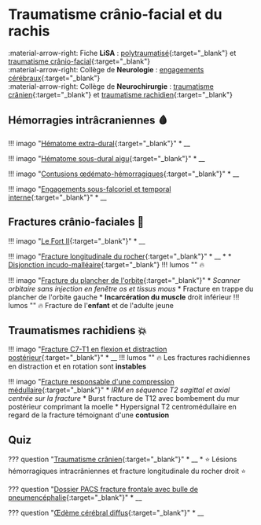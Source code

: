 # Traumatisme crânio-facial et du rachis

:material-arrow-right: Fiche **LiSA** : [polytraumatisé](https://livret.uness.fr/lisa/Prise_en_charge_imm%C3%A9diate_pr%C3%A9-hospitali%C3%A8re_et_%C3%A0_l%E2%80%99arriv%C3%A9e_%C3%A0_l%E2%80%99h%C3%B4pital,_%C3%A9valuation_des_complications_chez_:_un_br%C3%BBl%C3%A9,_un_polytraumatis%C3%A9,_un_traumatis%C3%A9_thoracique,_un_traumatis%C3%A9_abdominal,_un_traumatis%C3%A9_des_membres_et/ou_du_...){:target="_blank"} et [traumatisme crânio-facial](https://livret.uness.fr/lisa/Orientation_diagnostique_et_conduite_%C3%A0_tenir_devant_un_traumatisme_cr%C3%A2nio-facial_et_oculaire){:target="_blank"}  
:material-arrow-right: Collège de **Neurologie** : [engagements cérébraux](https://www.cen-neurologie.fr/fr/deuxieme-cycle/comas-non-traumatiques-ladulte){:target="_blank"}  
:material-arrow-right: Collège de **Neurochirurgie** : [traumatisme crânien](https://campus.neurochirurgie.fr/article1785.html){:target="_blank"} et [traumatisme rachidien](https://campus.neurochirurgie.fr/article1714.html){:target="_blank"}


## Hémorragies intrâcraniennes :drop_of_blood:

!!! imago "[Hématome extra-dural](https://radiopaedia.org/cases/163311/studies/132998){:target="_blank"}"
    * __

!!! imago "[Hématome sous-dural aigu](https://radiopaedia.org/play/70273/entry/1312184/case/180386/studies/144328?lang=gb){:target="_blank"}"
    * __

!!! imago "[Contusions œdémato-hémorragiques](https://radiopaedia.org/cases/18371/studies/18214){:target="_blank"}"
    * __

!!! imago "[Engagements sous-falcoriel et temporal interne](https://radiopaedia.org/cases/32383/studies/33331){:target="_blank"}"
    * __


## Fractures crânio-faciales :bone:

!!! imago "[Le Fort II](https://radiopaedia.org/cases/76991/studies/88930){:target="_blank"}"
    * __

!!! imago "[Fracture longitudinale du rocher](https://radiopaedia.org/cases/56376/studies/63034){:target="_blank"}"
    * __
    * 
    * [Disjonction incudo-malléaire](https://radiopaedia.org/cases/56376/studies/63379?lang=gb){:target="_blank"}
    !!! lumos ""
        :fire:

!!! imago "[Fracture du plancher de l'orbite](https://radiopaedia.org/cases/180670/studies/144502){:target="_blank"}"
    * _Scanner orbitaire sans injection en fenêtre os et tissus mous_
    * Fracture en trappe du plancher de l'orbite gauche
    * **Incarcération du muscle** droit inférieur
    !!! lumos ""
        :fire: Fracture de l'**enfant** et de l'adulte jeune


## Traumatismes rachidiens :boom:

!!! imago "[Fracture C7-T1 en flexion et distraction postérieur](https://radiopaedia.org/cases/76540/studies/88296){:target="_blank"}"
    * __
    !!! lumos ""
        :fire: Les fractures rachidiennes en distraction et en rotation sont **instables**

!!! imago "[Fracture responsable d'une compression médullaire](https://radiopaedia.org/cases/83505/studies/98607){:target="_blank"}"
    * _IRM en séquence T2 sagittal et axial centrée sur la fracture_
    * Burst fracture de T12 avec bombement du mur postérieur comprimant la moelle
    * Hypersignal T2 centromédullaire en regard de la fracture témoignant d'une **contusion**


## Quiz

??? question "[Traumatisme crânien](https://radiopaedia.org/cases/184978/studies/147322){:target="_blank"}"
    * __
    * :star: Lésions hémorragiques intracrâniennes et fracture longitudinale du rocher droit :star:

??? question "[Dossier PACS fracture frontale avec bulle de pneumencéphalie](){:target="_blank"}"
    * __

??? question "[Œdème cérébral diffus](https://radiopaedia.org/cases/75922/studies/87353){:target="_blank"}"
    * __